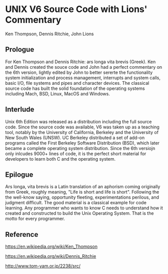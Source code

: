 # UNIX V6 Source Code with  Lions' Commentary
Ken Thompson, Dennis Ritchie, John Lions

## Prologue 

For Ken Thompson and Dennis Ritchie: ars longa vita brevis (Greek). Ken and Dennis created the souce code and John had a perfect commentary on the 6th version, lightly edited by John to better sererte the functionality system initialization and process management, interrupts and system calls, basic I/O, file systems and pipes and character devices. The classical source code has built the solid foundation of the operating systems including Mach, BSD, Linux, MacOS and Windows.  

## Interlude

Unix 6th Edition was released as a distribution including the full source code. Since the source code was available, V6 was taken up as a teaching tool, notably by the University of California, Berkeley and the University of New South Wales (UNSW). UC Berkeley distributed a set of add-on programs called the First Berkeley Software Distribution (BSD), which later became a complete operating system distribution. Since the 6th versiojn only inlcudes 9000+ lines of code, it is the perfect short material for developers to learn both C and the operating system. 

## Epilogue

Ars longa, vita brevis is a Latin translation of an aphorism coming originally from Greek, roughly meaning, "Life is short and life is short". Following the the well-know saying, opportunity fleeting, experimentations perilous, and judgment difficult. The good material is a classical example for code learning. Any programmer who wants to know C needs to understand how it created and constructed to build the Unix Operating System. That is the motto for every programmer. 

## Reference

https://en.wikipedia.org/wiki/Ken_Thompson

https://en.wikipedia.org/wiki/Dennis_Ritchie

http://www.tom-yam.or.jp/2238/src/

